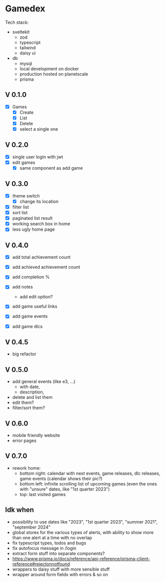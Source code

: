 # Gamedex

Tech stack:
- sveltekit
    - zod
    - typescript
    - tailwind
    - daisy ui
- db
    - mysql
    - local development on docker
    - production hosted on planetscale
    - prisma

## V 0.1.0
- [X] Games
    - [X] Create
    - [X] List
    - [X] Delete
    - [X] select a single one

## V 0.2.0
- [X] single user login with jwt
- [X] edit games
  - [X] same component as add game
  
## V 0.3.0
- [X] theme switch
  - [X] change its location
- [X] filter list
- [X] sort list
- [X] paginated list result
- [X] working search box in home
- [X] less ugly home page

## V 0.4.0
- [X] add total achievement count
- [X] add achieved achievement count
- [X] add completion %

- [X] add notes
  - add edit option?
- [X] add game useful links
- [X] add game events
- [X] add game dlcs

## V 0.4.5
- big refactor

## V 0.5.0
- add general events (like e3, ...) 
  - with date, 
  - description,
- delete and list them
- edit them?
- filter/sort them?

## V 0.6.0
- mobile friendly website
- error pages

## V 0.7.0
- rework home:
    - bottom right: calendar with next events, game releases, dlc releases, game events (calendar shows their pic?)
    - bottom left: infinite scrolling list of upcoming games (even the ones with "unsure" dates, like "1st quarter 2023")
    - top: last visited games

## Idk when
- possibility to use dates like "2023", "1st quarter 2023", "summer 2021", "september 2024"
- global stores for the various types of alerts, with ability to show more than one alert at a time with no overlap
- fix typescript types, todos and bugs
- fix autofocus message in /login
- extract form stuff into separate components?
- https://www.prisma.io/docs/reference/api-reference/prisma-client-reference#rejectonnotfound
- wrappers to daisy stuff with more sensible stuff
- wrapper around form fields with errors & so on